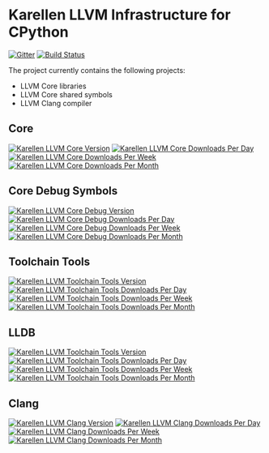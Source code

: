 # Karellen LLVM Infrastructure for CPython

[![Gitter](https://img.shields.io/gitter/room/karellen/Lobby?logo=gitter)](https://app.gitter.im/#/room/#karellen_Lobby:gitter.im)
[![Build Status](https://img.shields.io/github/actions/workflow/status/karellen/karellen-llvm/build.yml?branch=master)](https://github.com/karellen/karellen-llvm/actions/workflows/build.yml)

The project currently contains the following projects:
* LLVM Core libraries
* LLVM Core shared symbols
* LLVM Clang compiler

## Core
[![Karellen LLVM Core Version](https://img.shields.io/pypi/v/karellen-llvm-core?logo=pypi)](https://pypi.org/project/karellen-llvm-core/)
[![Karellen LLVM Core Downloads Per Day](https://img.shields.io/pypi/dd/karellen-llvm-core?logo=pypi)](https://pypistats.org/packages/karellen-llvm-core)
[![Karellen LLVM Core Downloads Per Week](https://img.shields.io/pypi/dw/karellen-llvm-core?logo=pypi)](https://pypistats.org/packages/karellen-llvm-core)
[![Karellen LLVM Core Downloads Per Month](https://img.shields.io/pypi/dm/karellen-llvm-core?logo=pypi)](https://pypistats.org/packages/karellen-llvm-core)

## Core Debug Symbols
[![Karellen LLVM Core Debug Version](https://img.shields.io/pypi/v/karellen-llvm-core-debug?logo=pypi)](https://pypi.org/project/karellen-llvm-core-debug/)
[![Karellen LLVM Core Debug Downloads Per Day](https://img.shields.io/pypi/dd/karellen-llvm-core-debug?logo=pypi)](https://pypistats.org/packages/karellen-llvm-core-debug)
[![Karellen LLVM Core Debug Downloads Per Week](https://img.shields.io/pypi/dw/karellen-llvm-core-debug?logo=pypi)](https://pypistats.org/packages/karellen-llvm-core-debug)
[![Karellen LLVM Core Debug Downloads Per Month](https://img.shields.io/pypi/dm/karellen-llvm-core-debug?logo=pypi)](https://pypistats.org/packages/karellen-llvm-core-debug)

## Toolchain Tools
[![Karellen LLVM Toolchain Tools Version](https://img.shields.io/pypi/v/karellen-llvm-toolchain-tools?logo=pypi)](https://pypi.org/project/karellen-llvm-toolchain-tools/)
[![Karellen LLVM Toolchain Tools Downloads Per Day](https://img.shields.io/pypi/dd/karellen-llvm-toolchain-tools?logo=pypi)](https://pypistats.org/packages/karellen-llvm-toolchain-tools)
[![Karellen LLVM Toolchain Tools Downloads Per Week](https://img.shields.io/pypi/dw/karellen-llvm-toolchain-tools?logo=pypi)](https://pypistats.org/packages/karellen-llvm-toolchain-tools)
[![Karellen LLVM Toolchain Tools Downloads Per Month](https://img.shields.io/pypi/dm/karellen-llvm-toolchain-tools?logo=pypi)](https://pypistats.org/packages/karellen-llvm-toolchain-tools)

## LLDB
[![Karellen LLVM Toolchain Tools Version](https://img.shields.io/pypi/v/karellen-llvm-lldb?logo=pypi)](https://pypi.org/project/karellen-llvm-lldb/)
[![Karellen LLVM Toolchain Tools Downloads Per Day](https://img.shields.io/pypi/dd/karellen-llvm-lldb?logo=pypi)](https://pypistats.org/packages/karellen-llvm-lldb)
[![Karellen LLVM Toolchain Tools Downloads Per Week](https://img.shields.io/pypi/dw/karellen-llvm-lldb?logo=pypi)](https://pypistats.org/packages/karellen-llvm-lldb)
[![Karellen LLVM Toolchain Tools Downloads Per Month](https://img.shields.io/pypi/dm/karellen-llvm-lldb?logo=pypi)](https://pypistats.org/packages/karellen-llvm-lldb)

## Clang
[![Karellen LLVM Clang Version](https://img.shields.io/pypi/v/karellen-llvm-clang?logo=pypi)](https://pypi.org/project/karellen-llvm-clang/)
[![Karellen LLVM Clang Downloads Per Day](https://img.shields.io/pypi/dd/karellen-llvm-clang?logo=pypi)](https://pypistats.org/packages/karellen-llvm-clang)
[![Karellen LLVM Clang Downloads Per Week](https://img.shields.io/pypi/dw/karellen-llvm-clang?logo=pypi)](https://pypistats.org/packages/karellen-llvm-clang)
[![Karellen LLVM Clang Downloads Per Month](https://img.shields.io/pypi/dm/karellen-llvm-clang?logo=pypi)](https://pypistats.org/packages/karellen-llvm-clang)

